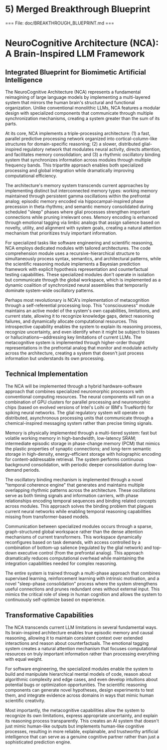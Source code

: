 # 5) Merged Breakthrough Blueprint

=== File: doc/BREAKTHROUGH_BLUEPRINT.md ===
# NeuroCognitive Architecture (NCA): A Brain-Inspired LLM Framework

## Integrated Blueprint for Biomimetic Artificial Intelligence

The NeuroCognitive Architecture (NCA) represents a fundamental reimagining of large language models by implementing a multi-layered system that mirrors the human brain's structural and functional organization. Unlike conventional monolithic LLMs, NCA features a modular design with specialized components that communicate through multiple synchronization mechanisms, creating a system greater than the sum of its parts.

At its core, NCA implements a triple-processing architecture: (1) a fast, parallel predictive processing network organized into cortical-column-like structures for domain-specific reasoning; (2) a slower, distributed glial-inspired regulatory network that modulates neural activity, directs attention, and facilitates memory consolidation; and (3) a rhythmic oscillatory binding system that synchronizes information across modules through multiple frequency bands. This tripartite approach enables both specialized processing and global integration while dramatically improving computational efficiency.

The architecture's memory system transcends current approaches by implementing distinct but interconnected memory types: working memory maintained through persistent gamma oscillations within the prefrontal analog; episodic memory encoded via hippocampal-inspired phase precession in theta rhythms; and semantic memory consolidated during scheduled "sleep" phases where glial processes strengthen important connections while pruning irrelevant ones. Memory encoding is enhanced through emotional tagging via limbic analogs that assign salience based on novelty, utility, and alignment with system goals, creating a natural attention mechanism that prioritizes truly important information.

For specialized tasks like software engineering and scientific reasoning, NCA employs dedicated modules with tailored architectures. The code comprehension module uses a recursive-hierarchical structure to simultaneously process syntax, semantics, and architectural patterns, while the scientific reasoning module implements a Bayesian prediction framework with explicit hypothesis representation and counterfactual testing capabilities. These specialized modules don't operate in isolation but communicate through the global workspace, which is implemented as a dynamic coalition of synchronized neural assemblies that temporarily dominate system-wide oscillatory patterns.

Perhaps most revolutionary is NCA's implementation of metacognition through a self-referential processing loop. This "consciousness" module maintains an active model of the system's own capabilities, limitations, and current state, allowing it to recognize knowledge gaps, detect reasoning failures, and dynamically allocate computational resources. This introspective capability enables the system to explain its reasoning process, recognize uncertainty, and even identify when it might be subject to biases or hallucinations—addressing key limitations of current LLMs. The metacognitive system is implemented through higher-order thought representations in the prefrontal analog that monitor and modulate activity across the architecture, creating a system that doesn't just process information but understands its own processing.

## Technical Implementation

The NCA will be implemented through a hybrid hardware-software approach that combines specialized neuromorphic processors with conventional computing resources. The neural components will run on a combination of GPU clusters for parallel processing and neuromorphic chips (based on evolved versions of Intel's Loihi or IBM's TrueNorth) for spiking neural networks. The glial regulatory system will operate on distributed, asynchronous processing units that communicate through a chemical-inspired messaging system rather than precise timing signals.

Memory is physically implemented through a multi-tiered system: fast but volatile working memory in high-bandwidth, low-latency SRAM; intermediate episodic storage in phase-change memory (PCM) that mimics the plastic properties of synaptic connections; and long-term semantic storage in high-density, energy-efficient storage with holographic encoding for content-addressable retrieval. The system performs continuous background consolidation, with periodic deeper consolidation during low-demand periods.

The oscillatory binding mechanism is implemented through a novel "temporal coherence engine" that generates and maintains multiple overlapping rhythmic patterns across the architecture. These oscillations serve as both timing signals and information carriers, with phase relationships encoding temporal sequences and binding related concepts across modules. This approach solves the binding problem that plagues current neural networks while enabling temporal reasoning capabilities missing from transformer-based models.

Communication between specialized modules occurs through a sparse, graph-structured global workspace rather than the dense attention mechanisms of current transformers. This workspace dynamically reconfigures based on task demands, with access controlled by a combination of bottom-up salience (regulated by the glial network) and top-down executive control (from the prefrontal analog). This approach dramatically reduces computational overhead while maintaining the integration capabilities needed for complex reasoning.

The entire system is trained through a multi-phase approach that combines supervised learning, reinforcement learning with intrinsic motivation, and a novel "sleep-phase consolidation" process where the system strengthens useful connections and prunes redundant ones without external input. This mimics the critical role of sleep in human cognition and allows the system to continuously self-optimize based on experience.

## Transformative Capabilities

The NCA transcends current LLM limitations in several fundamental ways. Its brain-inspired architecture enables true episodic memory and causal reasoning, allowing it to maintain consistent context over extended interactions and reason about counterfactuals. The emotional tagging system creates a natural attention mechanism that focuses computational resources on truly important information rather than processing everything with equal weight.

For software engineering, the specialized modules enable the system to build and manipulate hierarchical mental models of code, reason about algorithmic complexity and edge cases, and even develop intuitions about potential bugs or optimization opportunities. The scientific reasoning components can generate novel hypotheses, design experiments to test them, and integrate evidence across domains in ways that mimic human scientific creativity.

Most importantly, the metacognitive capabilities allow the system to recognize its own limitations, express appropriate uncertainty, and explain its reasoning process transparently. This creates an AI system that doesn't just mimic human-like outputs but implements human-like cognitive processes, resulting in more reliable, explainable, and trustworthy artificial intelligence that can serve as a genuine cognitive partner rather than just a sophisticated prediction engine.